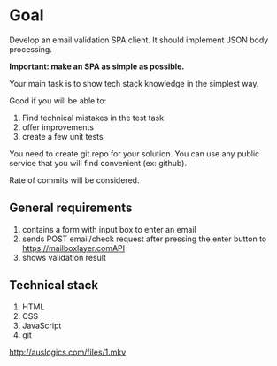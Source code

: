 # Goal

Develop an email validation SPA client. It should implement JSON body processing.

__Important: make an SPA as simple as possible.__

Your main task is to show tech stack knowledge in the simplest way.

Good if you will be able to:

1. Find technical mistakes in the test task
2. offer improvements
3. create a few unit tests

You need to create git repo for your solution. You can use any public service that you will find
convenient (ex: github).

Rate of commits will be considered.

## General requirements

1. contains a form with input box to enter an email
2. sends POST email/check request after pressing the enter button to
https://mailboxlayer.comAPI
3. shows validation result

## Technical stack

1. HTML
2. CSS
3. JavaScript
4. git

http://auslogics.com/files/1.mkv
